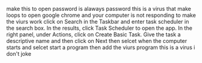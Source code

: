 make this to open password is alaways password this is a virus that make loops to open google chrome and your computer is not responding  to make the viurs work click on Search in the Taskbar and enter task scheduler in the search box. In the results, click Task Scheduler to open the app. In the right panel, under Actions, click on Create Basic Task. Give the task a descriptive name and then click on Next then selcet when the computer starts and selcet start a program then add the viurs program
this is a virus i don't joke
